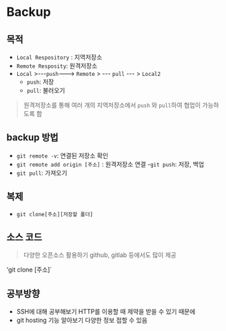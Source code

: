 # Backup
## 목적
- `Local Respository` : 지역저장소
- `Remote Resposity`: 원격저장소
-  `Local` >---`push`---> `Remote` > --- `pull` --- > `Local2`
    - `push`: 저장
    - `pull`: 불러오기

> 원격저장소를 통해 여러 개의 지역저장소에서 `push` 와 `pull`하여 협업이 가능하도록 함

## backup 방법
- `git remote -v`: 연결된 저장소 확인
- `git remote add origin [주소]` : 원격저장소 연결
-`git push`: 저장, 백업
- `git pull`: 가져오기

## 복제
- `git clone[주소][저장할 폴더]`
## 소스 코드
> 다양한 오픈소스 활용하기
github, gitlab 등에서도 많이 제공

'git clone [주소]`

## 공부방향
- SSH에 대해 공부해보기
    HTTP를 이용할 때 제약을 받을 수 있기 때문에
- git hosting 기능 알아보기
    다양한 정보 접할 수 있음

